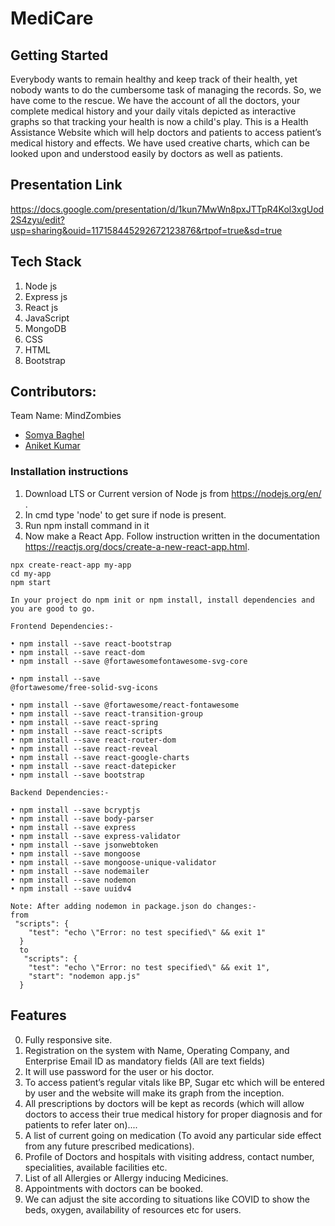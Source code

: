 # MediCare

## Getting Started

Everybody wants to remain healthy and keep track of their health, yet nobody wants to do the cumbersome task of
managing the records. So, we have come to the rescue. We have the account of all the doctors, your complete
medical history and your daily vitals depicted as interactive graphs so that tracking your health is now a child's
play. This is a Health Assistance Website which will help doctors and patients to access patient’s medical history 
and effects. We have used creative charts, which can be looked upon and understood easily by doctors as well as patients.

## Presentation Link
https://docs.google.com/presentation/d/1kun7MwWn8pxJTTpR4Kol3xgUod2S4zyu/edit?usp=sharing&ouid=117158445292672123876&rtpof=true&sd=true


## Tech Stack

1. Node js
2. Express js
3. React js
4. JavaScript
5. MongoDB
6. CSS
7. HTML
8. Bootstrap

  ## Contributors:

Team Name: MindZombies

* [Somya Baghel](https://github.com/somyabaghel13)
* [Aniket Kumar](https://github.com/Aniketk9)




### Installation instructions
1. Download LTS or Current version of Node js from https://nodejs.org/en/ .
2. In cmd type 'node' to get sure if node is present.
3. Run npm install command in it
4. Now make a React App. Follow instruction written in the documentation https://reactjs.org/docs/create-a-new-react-app.html.

```
npx create-react-app my-app
cd my-app
npm start
```

```
In your project do npm init or npm install, install dependencies and you are good to go.
```


```
Frontend Dependencies:-

• npm install --save react-bootstrap
• npm install --save react-dom
• npm install --save @fortawesomefontawesome-svg-core 

• npm install --save 
@fortawesome/free-solid-svg-icons

• npm install --save @fortawesome/react-fontawesome
• npm install --save react-transition-group
• npm install --save react-spring
• npm install --save react-scripts
• npm install --save react-router-dom
• npm install --save react-reveal
• npm install --save react-google-charts
• npm install --save react-datepicker
• npm install --save bootstrap

```

```
Backend Dependencies:-

• npm install --save bcryptjs
• npm install --save body-parser
• npm install --save express
• npm install --save express-validator
• npm install --save jsonwebtoken
• npm install --save mongoose
• npm install --save mongoose-unique-validator
• npm install --save nodemailer
• npm install --save nodemon
• npm install --save uuidv4

```
```
Note: After adding nodemon in package.json do changes:-
from
 "scripts": {
    "test": "echo \"Error: no test specified\" && exit 1"
  }
  to
   "scripts": {
    "test": "echo \"Error: no test specified\" && exit 1",
    "start": "nodemon app.js"
  }
```


## Features
0. Fully responsive site.
1.  Registration on the system with Name, Operating Company, and Enterprise Email ID as mandatory fields (All are  text fields)
2.	It will use password for the user or his doctor.
3.	To access patient’s regular vitals like BP, Sugar etc which will be entered by user and the website will make its graph from the inception.
4.	 All prescriptions by doctors will be kept as records (which will allow doctors to access their true medical history for proper diagnosis and for patients to refer later on)....
5.	A list of current going on medication (To avoid any particular side effect from any future prescribed medications).
6.	Profile of Doctors and hospitals with visiting address, contact number, specialities, available facilities etc.  
7.	List of all Allergies or Allergy inducing Medicines.
8.	Appointments with doctors can be booked.
9.	We can adjust the site according to situations like COVID to show the beds, oxygen, availability of resources etc for users.



